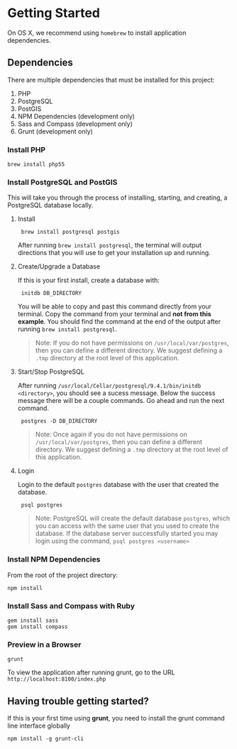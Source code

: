 # Getting Started
On OS X, we recommend using `homebrew` to install application dependencies.

## Dependencies

There are multiple dependencies that must be installed for this project:

1. PHP
1. PostgreSQL
1. PostGIS
1. NPM Dependencies (development only)
1. Sass and Compass (development only)
1. Grunt (development only)

### Install PHP

    brew install php55

### Install PostgreSQL and PostGIS

This will take you through the process of installing, starting, and creating, a
PostgreSQL database locally.

1. Install

        brew install postgresql postgis

    After running `brew install postgresql`, the terminal will output directions
    that you will use to get your installation up and running.

1. Create/Upgrade a Database

    If this is your first install, create a database with:

        initdb DB_DIRECTORY

    You will be able to copy and past this command directly from your terminal.
    Copy the command from your terminal and **not from this example**. You
    should find the command at the end of the output after running `brew
    install postgresql`.

    > Note: If you do not have permissions on `/usr/local/var/postgres`, then
    > you can define a different directory. We suggest defining a `.tmp`
    > directory at the root level of this application.

1. Start/Stop PostgreSQL

    After running `/usr/local/Cellar/postgresql/9.4.1/bin/initdb <directory>`,
    you should see a sucess message. Below the success message there will be a
    couple commands.  Go ahead and run the next command.

        postgres -D DB_DIRECTORY

    > Note: Once again if you do not have permissions on
    > `/usr/local/var/postgres`, then you can define a different directory. We
    > suggest defining a `.tmp` directory at the root level of this application.

1. Login

    Login to the default `postgres` database with the user that created the
    database.

        psql postgres

    > Note: PostgreSQL will create the default database `postgres`, which you
    > can access with the same user that you used to create the database. If the
    > database server successfully started you may login using the command,
    > `psql postgres <username>`


### Install NPM Dependencies

From the root of the project directory:

    npm install

### Install Sass and Compass with Ruby

    gem install sass
    gem install compass

### Preview in a Browser

    grunt

To view the application after running grunt, go to the URL
`http://localhost:8100/index.php`

## Having trouble getting started?

If this is your first time using **grunt**, you need to install the grunt
command line interface globally

    npm install -g grunt-cli
